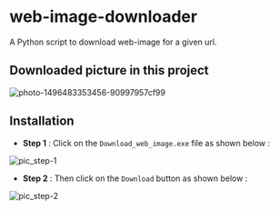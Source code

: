 # web-image-downloader
A Python script to download web-image for a given url.

## Downloaded picture in this project
![photo-1496483353456-90997957cf99](https://user-images.githubusercontent.com/37156545/41199219-6ac73c62-6cab-11e8-8e8d-26db75989012.jpg)

## Installation

* **Step 1** : Click on the `Download_web_image.exe` file as shown below :

![pic_step-1](https://user-images.githubusercontent.com/37156545/41199553-b407cdf0-6cb1-11e8-9ebf-625105dd7be1.png)

* **Step 2** : Then click on the `Download` button as shown below :

![pic_step-2](https://user-images.githubusercontent.com/37156545/41201764-a1484bca-6cdb-11e8-8856-2fdf6a720d6d.png)

